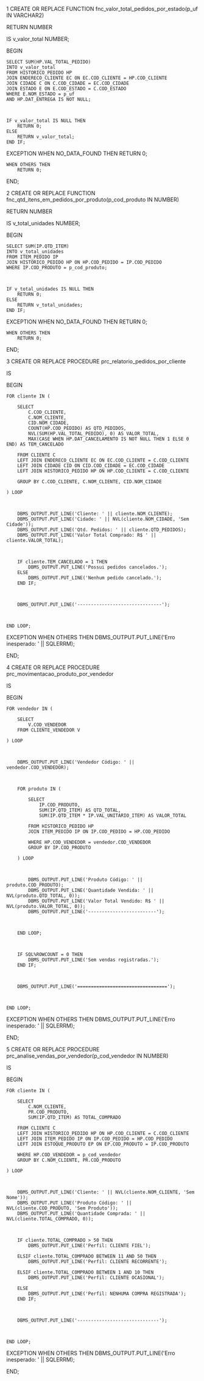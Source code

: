 1
CREATE OR REPLACE FUNCTION fnc_valor_total_pedidos_por_estado(p_uf IN VARCHAR2)

RETURN NUMBER

IS
    v_valor_total    NUMBER;

BEGIN



    SELECT SUM(HP.VAL_TOTAL_PEDIDO)
    INTO v_valor_total
    FROM HISTORICO_PEDIDO HP
    JOIN ENDERECO_CLIENTE EC ON EC.COD_CLIENTE = HP.COD_CLIENTE
    JOIN CIDADE C ON C.COD_CIDADE = EC.COD_CIDADE
    JOIN ESTADO E ON E.COD_ESTADO = C.COD_ESTADO
    WHERE E.NOM_ESTADO = p_uf
    AND HP.DAT_ENTREGA IS NOT NULL;



    IF v_valor_total IS NULL THEN
        RETURN 0;
    ELSE
        RETURN v_valor_total;
    END IF;



EXCEPTION
    WHEN NO_DATA_FOUND THEN
        RETURN 0;

    WHEN OTHERS THEN
        RETURN 0;

END;


2
CREATE OR REPLACE FUNCTION fnc_qtd_itens_em_pedidos_por_produto(p_cod_produto IN NUMBER)

RETURN NUMBER

IS
    v_total_unidades   NUMBER;

BEGIN



    SELECT SUM(IP.QTD_ITEM)
    INTO v_total_unidades
    FROM ITEM_PEDIDO IP
    JOIN HISTORICO_PEDIDO HP ON HP.COD_PEDIDO = IP.COD_PEDIDO
    WHERE IP.COD_PRODUTO = p_cod_produto;



    IF v_total_unidades IS NULL THEN
        RETURN 0;
    ELSE
        RETURN v_total_unidades;
    END IF;



EXCEPTION
    WHEN NO_DATA_FOUND THEN
        RETURN 0;

    WHEN OTHERS THEN
        RETURN 0;

END;


3
CREATE OR REPLACE PROCEDURE prc_relatorio_pedidos_por_cliente

IS

BEGIN



    FOR cliente IN (

        SELECT 
            C.COD_CLIENTE,
            C.NOM_CLIENTE,
            CID.NOM_CIDADE,
            COUNT(HP.COD_PEDIDO) AS QTD_PEDIDOS,
            NVL(SUM(HP.VAL_TOTAL_PEDIDO), 0) AS VALOR_TOTAL,
            MAX(CASE WHEN HP.DAT_CANCELAMENTO IS NOT NULL THEN 1 ELSE 0 END) AS TEM_CANCELADO

        FROM CLIENTE C
        LEFT JOIN ENDERECO_CLIENTE EC ON EC.COD_CLIENTE = C.COD_CLIENTE
        LEFT JOIN CIDADE CID ON CID.COD_CIDADE = EC.COD_CIDADE
        LEFT JOIN HISTORICO_PEDIDO HP ON HP.COD_CLIENTE = C.COD_CLIENTE

        GROUP BY C.COD_CLIENTE, C.NOM_CLIENTE, CID.NOM_CIDADE

    ) LOOP



        DBMS_OUTPUT.PUT_LINE('Cliente: ' || cliente.NOM_CLIENTE);
        DBMS_OUTPUT.PUT_LINE('Cidade: ' || NVL(cliente.NOM_CIDADE, 'Sem Cidade'));
        DBMS_OUTPUT.PUT_LINE('Qtd. Pedidos: ' || cliente.QTD_PEDIDOS);
        DBMS_OUTPUT.PUT_LINE('Valor Total Comprado: R$ ' || cliente.VALOR_TOTAL);



        IF cliente.TEM_CANCELADO = 1 THEN
            DBMS_OUTPUT.PUT_LINE('Possui pedidos cancelados.');
        ELSE
            DBMS_OUTPUT.PUT_LINE('Nenhum pedido cancelado.');
        END IF;



        DBMS_OUTPUT.PUT_LINE('-------------------------------');



    END LOOP;



EXCEPTION
    WHEN OTHERS THEN
        DBMS_OUTPUT.PUT_LINE('Erro inesperado: ' || SQLERRM);

END;


4
CREATE OR REPLACE PROCEDURE prc_movimentacao_produto_por_vendedor

IS

BEGIN



    FOR vendedor IN (

        SELECT 
            V.COD_VENDEDOR
        FROM CLIENTE_VENDEDOR V

    ) LOOP



        DBMS_OUTPUT.PUT_LINE('Vendedor Código: ' || vendedor.COD_VENDEDOR);



        FOR produto IN (

            SELECT 
                IP.COD_PRODUTO,
                SUM(IP.QTD_ITEM) AS QTD_TOTAL,
                SUM(IP.QTD_ITEM * IP.VAL_UNITARIO_ITEM) AS VALOR_TOTAL

            FROM HISTORICO_PEDIDO HP
            JOIN ITEM_PEDIDO IP ON IP.COD_PEDIDO = HP.COD_PEDIDO

            WHERE HP.COD_VENDEDOR = vendedor.COD_VENDEDOR
            GROUP BY IP.COD_PRODUTO

        ) LOOP



            DBMS_OUTPUT.PUT_LINE('Produto Código: ' || produto.COD_PRODUTO);
            DBMS_OUTPUT.PUT_LINE('Quantidade Vendida: ' || NVL(produto.QTD_TOTAL, 0));
            DBMS_OUTPUT.PUT_LINE('Valor Total Vendido: R$ ' || NVL(produto.VALOR_TOTAL, 0));
            DBMS_OUTPUT.PUT_LINE('-------------------------');



        END LOOP;



        IF SQL%ROWCOUNT = 0 THEN
            DBMS_OUTPUT.PUT_LINE('Sem vendas registradas.');
        END IF;



        DBMS_OUTPUT.PUT_LINE('=================================');



    END LOOP;



EXCEPTION
    WHEN OTHERS THEN
        DBMS_OUTPUT.PUT_LINE('Erro inesperado: ' || SQLERRM);

END;


5
CREATE OR REPLACE PROCEDURE prc_analise_vendas_por_vendedor(p_cod_vendedor IN NUMBER)

IS

BEGIN



    FOR cliente IN (

        SELECT 
            C.NOM_CLIENTE,
            PR.COD_PRODUTO,
            SUM(IP.QTD_ITEM) AS TOTAL_COMPRADO

        FROM CLIENTE C
        LEFT JOIN HISTORICO_PEDIDO HP ON HP.COD_CLIENTE = C.COD_CLIENTE
        LEFT JOIN ITEM_PEDIDO IP ON IP.COD_PEDIDO = HP.COD_PEDIDO
        LEFT JOIN ESTOQUE_PRODUTO EP ON EP.COD_PRODUTO = IP.COD_PRODUTO

        WHERE HP.COD_VENDEDOR = p_cod_vendedor
        GROUP BY C.NOM_CLIENTE, PR.COD_PRODUTO

    ) LOOP



        DBMS_OUTPUT.PUT_LINE('Cliente: ' || NVL(cliente.NOM_CLIENTE, 'Sem Nome'));
        DBMS_OUTPUT.PUT_LINE('Produto Código: ' || NVL(cliente.COD_PRODUTO, 'Sem Produto'));
        DBMS_OUTPUT.PUT_LINE('Quantidade Comprada: ' || NVL(cliente.TOTAL_COMPRADO, 0));



        IF cliente.TOTAL_COMPRADO > 50 THEN
            DBMS_OUTPUT.PUT_LINE('Perfil: CLIENTE FIEL');

        ELSIF cliente.TOTAL_COMPRADO BETWEEN 11 AND 50 THEN
            DBMS_OUTPUT.PUT_LINE('Perfil: CLIENTE RECORRENTE');

        ELSIF cliente.TOTAL_COMPRADO BETWEEN 1 AND 10 THEN
            DBMS_OUTPUT.PUT_LINE('Perfil: CLIENTE OCASIONAL');

        ELSE
            DBMS_OUTPUT.PUT_LINE('Perfil: NENHUMA COMPRA REGISTRADA');
        END IF;



        DBMS_OUTPUT.PUT_LINE('------------------------------');



    END LOOP;



EXCEPTION
    WHEN OTHERS THEN
        DBMS_OUTPUT.PUT_LINE('Erro inesperado: ' || SQLERRM);

END;






